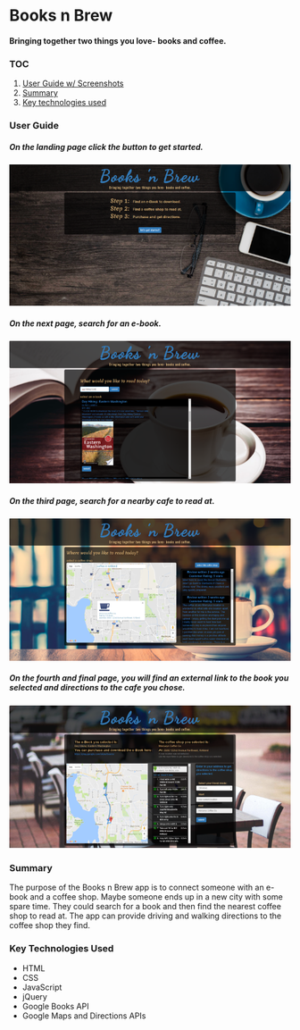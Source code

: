 # Books n Brew
#### Bringing together two things you love- books and coffee.

### TOC
1. [User Guide w/ Screenshots](#user)
2. [Summary](#summary)
3. [Key technologies used](#key)

### User Guide
##### On the landing page click the button to get started.
![Books n Brew landing page](img/ss-landing.png)

##### On the next page, search for an e-book.
![Books n Brew landing page](img/ss-book.png)

##### On the third page, search for a nearby cafe to read at.
![Books n Brew landing page](img/ss-coffee.png)

##### On the fourth and final page, you will find an external link to the book you selected and directions to the cafe you chose.
![Books n Brew landing page](img/ss-final.png)

### Summary
The purpose of the Books n Brew app is to connect someone with an e-book and a coffee shop. Maybe someone ends up in a new city with some spare time. They could search for a book and then find the nearest coffee shop to read at. The app can provide driving and walking directions to the coffee shop they find.

### Key Technologies Used
- HTML
- CSS
- JavaScript
- jQuery
- Google Books API
- Google Maps and Directions APIs